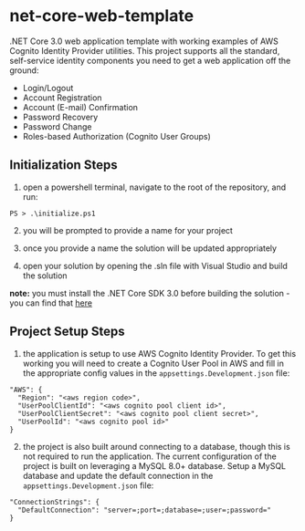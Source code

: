 # net-core-web-template
.NET Core 3.0 web application template with working examples of AWS Cognito Identity Provider utilities.
This project supports all the standard, self-service identity components you need to get a web application off the ground:
* Login/Logout
* Account Registration
* Account (E-mail) Confirmation
* Password Recovery
* Password Change
* Roles-based Authorization (Cognito User Groups)


## Initialization Steps
1. open a powershell terminal, navigate to the root of the repository, and run:
```
PS > .\initialize.ps1
```
2. you will be prompted to provide a name for your project

3. once you provide a name the solution will be updated appropriately

4. open your solution by opening the .sln file with Visual Studio and build the solution

**note:** you must install the .NET Core SDK 3.0 before building the solution - you can find that [here](https://dotnet.microsoft.com/download/dotnet-core/3.0)

## Project Setup Steps
1. the application is setup to use AWS Cognito Identity Provider.  To get this working you will need to create a Cognito User Pool in AWS and fill in the appropriate config values in the `appsettings.Development.json` file:
```
"AWS": {
  "Region": "<aws region code>",
  "UserPoolClientId": "<aws cognito pool client id>",
  "UserPoolClientSecret": "<aws cognito pool client secret>",
  "UserPoolId": "<aws cognito pool id>"
}
```
2. the project is also built around connecting to a database, though this is not required to run the application.  The current configuration of the project is built on leveraging a MySQL 8.0+ database.  Setup a MySQL database and update the default connection in the `appsettings.Development.json` file:
```
"ConnectionStrings": {
  "DefaultConnection": "server=;port=;database=;user=;password="
}
```
